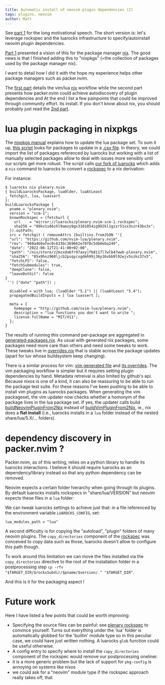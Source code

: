 ```yaml
---
title: Automatic install of neovim plugin dependencies (2)
tags: plugins, neovim
author: Matt
---
```



See [part 1](./posts/2021-09-17-neovim-plugin-luarocks.markdown) for the long
motivational speech. The short version is: let's leverage rockspec and the
luarocks infrastructure to specify/autoinstall neovim plugin dependencies.

[Part 1][part 1] presented a vision of this for the package manager [nix][nix]. The good
news is that I finished adding this to "nixpkgs" (=the collection of packages used
by the package manager nix).  

I want to detail how I did it with the hope my experience helps other package managers such as 
packer.nvim. 

The [first part](.#lua-plugin-packaging-in-nixpkgs) details the vim/lua [nix][nix] workflow while the second part
presents how packer.nvim could achieve autodiscovery of plugin dependencies and
At the end I list a few painpoints that could be improved through community effort.
its install. 
If you don't know about nix, you should probably just read the [2nd
part](#dependency-discovery-in-packer.nvim).


# lua plugin packaging in nixpkgs

The [nixpkgs manual](https://nixos.org/manual/nixpkgs/stable/#users-guide-to-lua-infrastructure) explains
how to update the lua package set.
To sum it up, [this script](https://github.com/NixOS/nixpkgs/blob/master/maintainers/scripts/update-luarocks-packages)
looks for packages to update in a [.csv
file](https://github.com/NixOS/nixpkgs/blob/master/maintainers/scripts/luarocks-packages.csv).
In theory, we could import the list of packages referenced by luarocks but working with a list of manually selected packages
allow to deal with issues more sensibly until our scripts get more robust.
The script calls [our fork of luarocks][luarocks-nix] which adds a `nix` command
to luarocks to convert a [rockspec][rockspec-format] to a nix derivation:

For instance:
```
$ luarocks nix plenary.nvim
{ buildLuarocksPackage, luaOlder, luaAtLeast
, fetchgit, lua, luassert
}:
buildLuarocksPackage {
  pname = "plenary.nvim";
  version = "scm-1";
  knownRockspec = (fetchurl {
    url    = "mirror://luarocks/plenary.nvim-scm-1.rockspec";
    sha256 = "08kv1s66zhl9amzy9gx3101854ig992kl1gzzr51sx3szr43bx3x";
  }).outPath;
  src = fetchgit ( removeAttrs (builtins.fromJSON ''{
  "url": "https://github.com/nvim-lua/plenary.nvim",
  "rev": "968a4b9afec0c633bc369662e78f8c5db0eba249",
  "date": "2022-06-12T21:41:00+02:00",
  "path": "/nix/store/z2mzxda6fr97axyjfb8117l7wlb47wwb-plenary.nvim",
  "sha256": "05x9hnz960ljcb2psqycxgdmh99j36y16vbb9l92wjv5szkz37x5",
  "fetchLFS": false,
  "fetchSubmodules": true,
  "deepClone": false,
  "leaveDotGit": false
}
 '') ["date" "path"]) ;

  disabled = with lua; (luaOlder "5.1") || (luaAtLeast "5.4");
  propagatedBuildInputs = [ lua luassert ];

  meta = {
    homepage = "http://github.com/nvim-lua/plenary.nvim";
    description = "lua functions you don't want to write ";
    license.fullName = "MIT/X11";
  };
}
```
The results of running this command per-package are aggregated in [generated-packages.nix](https://github.com/NixOS/nixpkgs/blob/master/pkgs/development/lua-modules/generated-packages.nix).
As usual with generated nix packages, some packages need more care than others
and need some tweaks to work. These tweaks live in [overrides.nix](https://github.com/NixOS/nixpkgs/blob/master/pkgs/development/lua-modules/overrides.nix) that 
is stable across the package updates (apart for luv whose buildsystem keep changing).

There is a similar process for vim: [vim generated file](https://github.com/NixOS/nixpkgs/blob/master/pkgs/applications/editors/vim/plugins/generated.nix) 
and [its overrides](https://github.com/NixOS/nixpkgs/blob/master/pkgs/applications/editors/vim/plugins/overrides.nix).
The vim packaging workflow is simpler but it requires setting plugin
dependencies by hand. Metadata retreival is also limited by github's api.
Because nixos is one of a kind, it can also be reassuring to be able to run the
package test suite. For these reasons I've been pushing to be able to install
vim plugins as luarocks packages. When generating the vim packageset, the vim updater now
checks whether a homonym of the package lives in the lua package set. If yes,
the updater calls build [buildNeovimPluginFrom2Nix](https://github.com/NixOS/nixpkgs/blob/master/pkgs/applications/editors/neovim/build-neovim-plugin.nix) instead of 
[buildVimPluginFrom2Nix](https://github.com/NixOS/nixpkgs/blob/master/pkgs/applications/editors/vim/plugins/build-vim-plugin.nix), ie., nix does a __flat install__ (i.e., luarocks installs in a `lua` folder instead  of the nested share/lua/5.X/... folders).




# dependency discovery in packer.nvim ?

Packer.nvim, as of this writing, relies on a python library to handle its
luarocks interactions. I believe it should require luarocks as an
dependency/library instead so that any python dependency can be removed.

Neovim expects a certain folder hierarchy when going through its plugins. 
By default luarocks installs rockspecs in "share/lua/VERSION" but neovim expects
these files in a `lua` folder:

We can tweak luarocks settings to achieve just that: in a file referenced by the environment variable
`LUAROCKS_CONFIG`, set:

```
lua_modules_path = "lua"
```

A second difficulty is for copying the "autoload", "plugin" folders of many neovim plugins.
The `copy_directories` component of the [rockspec][rockspec-format] was
conceived to copy data such as those, luarocks doesn't allow to configure this path though.

To work around this limitation we can move the files installed via the `copy_directories` directive 
to the root of the installation folder in a postprocessing step
`cp -rfv "$TARGET_DIR/$rocksSubdir/$pname/$version/." "$TARGET_DIR"`.

And this is it for the packaging aspect !

# Future work

Here I have listed a few points that could be worth improving:

- Specifying the source files can be painful: see [plenary rockspec](https://github.com/nvim-lua/plenary.nvim/blob/968a4b9afec0c633bc369662e78f8c5db0eba249/plenary.nvim-scm-1.rockspec#L34) to convince yourself. Turns out everything under the 'lua' folder is automatically globbed for the 'builtin' module type so in this peculiar case, we could have just written nothing. A luarocks `glob` function could be useful otherwise.
- A config entry to specify where to install the `copy_directories` component of the
  rockspec would remove our postprocessing oneliner.
- it is a more generic problem but the lack of support for `pkg-config` is
  annoying on systems like nixos
- we could ask for a "neovim" module type if the rockspec approach really takes off, that




[part 1]: ./posts/2021-09-17-neovim-plugin-luarocks.markdown
[support]: https://luarocks.org/labels/neovim
[luarocks-nix]: https://github.com/nix-community/luarocks-nix
[rockspec-format]: https://github.com/luarocks/luarocks/wiki/Rockspec-format
[nix]: www.nixos.org
